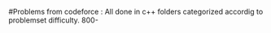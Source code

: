 #Problems from codeforce : All done in c++
folders categorized accordig to problemset difficulty. 
800-
